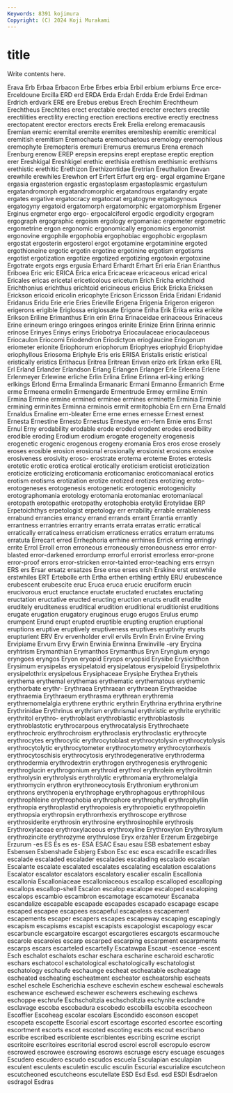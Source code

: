 ```yaml
---
Keywords: 8391 kojimura
Copyright: (C) 2024 Koji Murakami
---
```


# title

Write contents here.



 Erava Erb Erbaa
Erbacon Erbe Erbes erbia Erbil erbium erbiums Erce erce- Erceldoune
Ercilla ERD erd ERDA Erda Erdah Erdda Erde Erdei Erdman
Erdrich erdvark ERE ere Erebus erebus Erech Erechim Erechtheum Erechtheus
Erechtites erect erectable erected erecter erecters erectile erectilities erectility erecting
erection erections erective erectly erectness erectopatent erector erectors erects Erek
Erelia erelong eremacausis Eremian eremic eremital eremite eremites eremiteship eremitic
eremitical eremitish eremitism Eremochaeta eremochaetous eremology eremophilous eremophyte Eremopteris eremuri
Eremurus eremurus Erena erenach Erenburg erenow EREP erepsin erepsins erept
ereptase ereptic ereption erer Ereshkigal Ereshkigel erethic erethisia erethism erethismic
erethisms erethistic erethitic Erethizon Erethizontidae Eretrian Ereuthalion Erevan erewhile erewhiles
Erewhon erf Erfert Erfurt erg erg- ergal ergamine Ergane ergasia
ergasterion ergastic ergastoplasm ergastoplasmic ergastulum ergatandromorph ergatandromorphic ergatandrous ergatandry ergate
ergates ergative ergatocracy ergatocrat ergatogyne ergatogynous ergatogyny ergatoid ergatomorph ergatomorphic
ergatomorphism Ergener Erginus ergmeter ergo ergo- ergocalciferol ergodic ergodicity ergogram
ergograph ergographic ergoism ergology ergomaniac ergometer ergometric ergometrine ergon ergonomic
ergonomically ergonomics ergonomist ergonovine ergophile ergophobia ergophobiac ergophobic ergoplasm ergostat
ergosterin ergosterol ergot ergotamine ergotaminine ergoted ergothioneine ergotic ergotin ergotine
ergotinine ergotism ergotisms ergotist ergotization ergotize ergotized ergotizing ergotoxin ergotoxine
Ergotrate ergots ergs ergusia Erhard Erhardt Erhart Eri eria Erian
Erianthus Eriboea Eric eric ERICA Erica erica Ericaceae ericaceous ericad
erical Ericales ericas ericetal ericeticolous ericetum Erich Ericha erichthoid Erichthonius
erichthus erichtoid ericineous ericius Erick Ericka Ericksen Erickson ericoid ericolin
ericophyte Ericson Ericsson Erida Eridani Eridanid Eridanus Eridu Erie erie
Eries Erieville Erigena Erigenia Erigeron erigeron erigerons erigible Eriglossa eriglossate
Erigone Eriha Erik Erika erika erikite Erikson Eriline Erimanthus Erin
erin Erina Erinaceidae erinaceous Erinaceus Erine erineum eringo eringoes eringos
erinite Erinize Erinn Erinna erinnic erinose Erinyes Erinys erinys Eriobotrya
Eriocaulaceae eriocaulaceous Eriocaulon Eriocomi Eriodendron Eriodictyon erioglaucine Eriogonum eriometer erionite
Eriophorum eriophorum Eriophyes eriophyid Eriophyidae eriophyllous Eriosoma Eriphyle Eris eris
ERISA Eristalis eristic eristical eristically eristics Erithacus Eritrea Eritrean Erivan
erizo erk Erkan erke ERL Erl Erland Erlander Erlandson Erlang
Erlangen Erlanger Erle Erleena Erlene Erlenmeyer Erlewine erliche Erlin Erlina
Erline Erlinna erl-king erlking erlkings Erlond Erma Ermalinda Ermanaric Ermani
Ermanno Ermanrich Erme erme Ermeena ermelin Ermengarde Ermentrude Ermey ermiline
Ermin Ermina Ermine ermine ermined erminee ermines erminette Erminia Erminie
ermining erminites Erminna erminois ermit ermitophobia Ern ern Erna Ernald
Ernaldus Ernaline ern-bleater Erne erne ernes ernesse Ernest ernest Ernesta
Ernestine Ernesto Ernestus Ernestyne ern-fern Ernie erns Ernst Ernul Erny
erodability erodable erode eroded erodent erodes erodibility erodible eroding Erodium
erodium erogate erogeneity erogenesis erogenetic erogenic erogenous erogeny eromania Eros
eros erose erosely eroses erosible erosion erosional erosionally erosionist erosions
erosive erosiveness erosivity eroso- erostrate erotema eroteme Erotes erotesis erotetic
erotic erotica erotical erotically eroticism eroticist eroticization eroticize eroticizing eroticomania
eroticomaniac eroticomaniacal erotics erotism erotisms erotization erotize erotized erotizes erotizing
eroto- erotogeneses erotogenesis erotogenetic erotogenic erotogenicity erotographomania erotology erotomania erotomaniac
erotomaniacal erotopath erotopathic erotopathy erotophobia erotylid Erotylidae ERP Erpetoichthys erpetologist
erpetology err errability errable errableness errabund errancies errancy errand errands
errant Errantia errantly errantness errantries errantry errants errata erratas erratic
erratical erratically erraticalness erraticism erraticness erratics erratum erratums erratuta Errecart
erred Errhephoria errhine errhines Errick erring erringly errite Errol Erroll
erron erroneous erroneously erroneousness error error-blasted error-darkened errordump errorful errorist
errorless error-prone error-proof errors error-stricken error-tainted error-teaching errs errsyn ERS
ers Ersar ersatz ersatzes Erse erse erses ersh Erskine erst
erstwhile erstwhiles ERT Ertebolle erth Ertha erthen erthling erthly ERU
erubescence erubescent erubescite eruc Eruca eruca erucic eruciform erucin erucivorous
eruct eructance eructate eructated eructates eructating eructation eructative eructed eructing
eruction eructs erudit erudite eruditely eruditeness eruditical erudition eruditional eruditionist
eruditions erugate erugation erugatory eruginous erugo erugos Erulus erump erumpent
Erund erupt erupted eruptible erupting eruption eruptional eruptions eruptive eruptively
eruptiveness eruptives eruptivity erupts erupturient ERV Erv ervenholder ervil ervils
ErvIn Ervin Ervine Erving Ervipiame Ervum Ervy Erwin Erwinia Erwinna
Erwinville -ery Erycina eryhtrism Erymanthian Erymanthos Erymanthus Eryn Eryngium eryngo
eryngoes eryngos Eryon eryopid Eryops eryopsid Erysibe Erysichthon Erysimum erysipelas
erysipelatoid erysipelatous erysipeloid Erysipelothrix erysipelothrix erysipelous Erysiphaceae Erysiphe Erythea Erytheis
erythema erythemal erythemas erythematic erythematous erythemic erythorbate erythr- Erythraea Erythraean
erythraean Erythraeidae erythraemia Erythraeum erythrasma erythrean erythremia erythremomelalgia erythrene erythric
erythrin Erythrina erythrina erythrine Erythrinidae Erythrinus erythrism erythrismal erythristic erythrite
erythritic erythritol erythro- erythroblast erythroblastic erythroblastosis erythroblastotic erythrocarpous erythrocatalysis Erythrochaete
erythrochroic erythrochroism erythroclasis erythroclastic erythrocyte erythrocytes erythrocytic erythrocytoblast erythrocytolysin erythrocytolysis
erythrocytolytic erythrocytometer erythrocytometry erythrocytorrhexis erythrocytoschisis erythrocytosis erythrodegenerative erythroderma erythrodermia erythrodextrin
erythrogen erythrogenesis erythrogenic erythroglucin erythrogonium erythroid erythrol erythrolein erythrolitmin erythrolysin
erythrolysis erythrolytic erythromania erythromelalgia erythromycin erythron erythroneocytosis Erythronium erythronium erythrons
erythropenia erythrophage erythrophagous erythrophilous erythrophleine erythrophobia erythrophore erythrophyll erythrophyllin erythropia
erythroplastid erythropoiesis erythropoietic erythropoietin erythropsia erythropsin erythrorrhexis erythroscope erythrose erythrosiderite
erythrosin erythrosine erythrosinophile erythrosis Erythroxylaceae erythroxylaceous erythroxyline Erythroxylon Erythroxylum erythrozincite
erythrozyme erythrulose Eryx erzahler Erzerum Erzgebirge Erzurum -es ES Es
es es- ESA ESAC Esau esau ESB esbatement esbay Esbensen
Esbenshade Esbjerg Esbon Esc esc esca escadrille escadrilles escalade escaladed
escalader escalades escalading escalado escalan Escalante escalate escalated escalates escalating
escalation escalations Escalator escalator escalators escalatory escalier escalin Escallonia escallonia
Escalloniaceae escalloniaceous escallop escalloped escalloping escallops escallop-shell Escalon escalop escalope
escaloped escaloping escalops escambio escambron escamotage escamoteur Escanaba escandalize escapable
escapade escapades escapado escapage escape escaped escapee escapees escapeful escapeless
escapement escapements escaper escapers escapes escapeway escaping escapingly escapism escapisms
escapist escapists escapologist escapology escar escarbuncle escargatoire escargot escargotieres escargots
escarmouche escarole escaroles escarp escarped escarping escarpment escarpments escarps escars
escarteled escartelly Escatawpa Escaut -escence -escent Esch eschalot eschalots eschar
eschara escharine escharoid escharotic eschars eschatocol eschatological eschatologically eschatologist eschatology
eschaufe eschaunge escheat escheatable escheatage escheated escheating escheatment escheator escheatorship
escheats eschel eschele Escherichia escheve eschevin eschew eschewal eschewals eschewance
eschewed eschewer eschewers eschewing eschews eschoppe eschrufe Eschscholtzia eschscholtzia eschynite
esclandre esclavage escoba escobadura escobedo escobilla escobita escocheon Escoffier Escoheag
escolar escolars Escondido esconson escopet escopeta escopette Escorial escort escortage
escorted escortee escorting escortment escorts escot escoted escoting escots escout
escribano escribe escribed escribiente escribientes escribing escrime escript escritoire escritoires
escritorial escrod escrol escroll escropulo escrow escrowed escrowee escrowing escrows
escruage escry escuage escuages Escudero escudero escudo escudos escuela Esculapian
esculapian esculent esculents esculetin esculic esculin Escurial escurialize escutcheon escutcheoned
escutcheons escutellate ESD Esd Esd. esd ESDI Esdraelon esdragol Esdras
